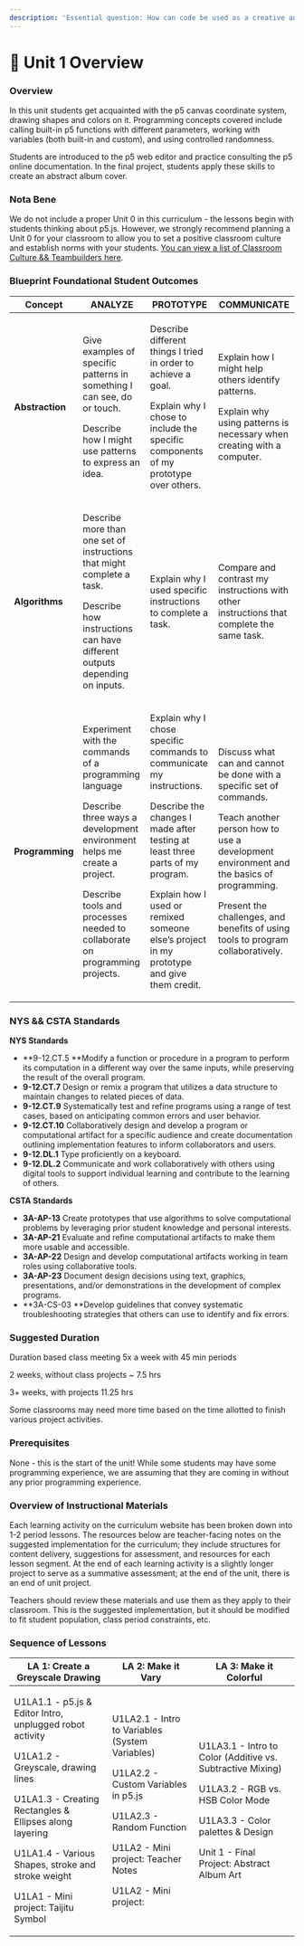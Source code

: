 ```yaml
---
description: 'Essential question: How can code be used as a creative and expressive medium?'
---
```


# 🔮 Unit 1 Overview

### Overview

In this unit students get acquainted with the p5 canvas coordinate system, drawing shapes and colors on it. Programming concepts covered include calling built-in p5 functions with different parameters, working with variables (both built-in and custom), and using controlled randomness.

Students are introduced to the p5 web editor and practice consulting the p5 online documentation. In the final project, students apply these skills to create an abstract album cover.

### Nota Bene

We do not include a proper Unit 0 in this curriculum - the lessons begin with students thinking about p5.js. However, we strongly recommend planning a Unit 0 for your classroom to allow you to set a positive classroom culture and establish norms with your students. [You can view a list of Classroom Culture && Teambuilders here](https://docs.google.com/document/d/1cLXMWff3uSPKi\_-tsr6VN4sFUA1tKlcO6wiuFGEPVJY/preview#bookmark=id.ch080nludxxm).

### Blueprint Foundational Student Outcomes

| **Concept**     | ANALYZE                                                                                                                                                                                                                                      | PROTOTYPE                                                                                                                                                                                                                                                                       | COMMUNICATE                                                                                                                                                                                                                                                                           |
| --------------- | -------------------------------------------------------------------------------------------------------------------------------------------------------------------------------------------------------------------------------------------- | ------------------------------------------------------------------------------------------------------------------------------------------------------------------------------------------------------------------------------------------------------------------------------- | ------------------------------------------------------------------------------------------------------------------------------------------------------------------------------------------------------------------------------------------------------------------------------------- |
| **Abstraction** | <p>Give examples of specific patterns in something I can see, do or touch.</p><p></p><p>Describe how I might use patterns to express an idea.</p>                                                                                            | <p>Describe different things I tried in order to achieve a goal.</p><p></p><p>Explain why I chose to include the specific components of my prototype over others.</p>                                                                                                           | <p>Explain how I might help others identify patterns.</p><p></p><p>Explain why using patterns is necessary when creating with a computer.</p>                                                                                                                                         |
| **Algorithms**  | <p>Describe more than one set of instructions that might complete a task.</p><p></p><p>Describe how instructions can have different outputs depending on inputs.</p>                                                                         | Explain why I used specific instructions to complete a task.                                                                                                                                                                                                                    | Compare and contrast my instructions with other instructions that complete the same task.                                                                                                                                                                                             |
| **Programming** | <p>Experiment with the commands of a programming language</p><p></p><p>Describe three ways a development environment helps me create a project.</p><p></p><p>Describe tools and processes needed to collaborate on programming projects.</p> | <p>Explain why I chose specific commands to communicate my instructions.</p><p></p><p>Describe the changes I made after testing at least three parts of my program.</p><p></p><p>Explain how I used or remixed someone else’s project in my prototype and give them credit.</p> | <p>Discuss what can and cannot be done with a specific set of commands.</p><p></p><p>Teach another person how to use a development environment and the basics of programming.</p><p></p><p>Present the challenges, and benefits of using tools to program collaboratively.</p><p></p> |

### NYS && CSTA Standards

**NYS Standards**

* **9-12.CT.5 **Modify a function or procedure in a program to perform its computation in a different way over the same inputs, while preserving the result of the overall program.
* **9-12.CT.7** Design or remix a program that utilizes a data structure to maintain changes to related pieces of data.
* **9-12.CT.9** Systematically test and refine programs using a range of test cases, based on anticipating common errors and user behavior.
* **9-12.CT.10** Collaboratively design and develop a program or computational artifact for a specific audience and create documentation outlining implementation features to inform collaborators and users.
* **9-12.DL.1** Type proficiently on a keyboard.
* **9-12.DL.2** Communicate and work collaboratively with others using digital tools to support individual learning and contribute to the learning of others.

**CSTA Standards**

* **3A-AP-13** Create prototypes that use algorithms to solve computational problems by leveraging prior student knowledge and personal interests.
* **3A-AP-21** Evaluate and refine computational artifacts to make them more usable and accessible.
* **3A-AP-22** Design and develop computational artifacts working in team roles using collaborative tools.
* **3A-AP-23** Document design decisions using text, graphics, presentations, and/or demonstrations in the development of complex programs.
* **3A-CS-03 **Develop guidelines that convey systematic troubleshooting strategies that others can use to identify and fix errors.

### Suggested Duration

Duration based class meeting 5x a week with 45 min periods

2 weeks, without class projects \~ 7.5 hrs

3+ weeks, with projects 11.25 hrs

Some classrooms may need more time based on the time allotted to finish various project activities.

### Prerequisites

None - this is the start of the unit! While some students may have some programming experience, we are assuming that they are coming in without any prior programming experience.

### Overview of Instructional Materials

Each learning activity on the curriculum website has been broken down into 1-2 period lessons. The resources below are teacher-facing notes on the suggested implementation for the curriculum; they include structures for content delivery, suggestions for assessment, and resources for each lesson segment. At the end of each learning activity is a slightly longer project to serve as a summative assessment; at the end of the unit, there is an end of unit project.

Teachers should review these materials and use them as they apply to their classroom. This is the suggested implementation, but it should be modified to fit student population, class period constraints, etc.

### Sequence of Lessons

| **LA 1: Create a Greyscale Drawing**                                                                                                                                                                                                                                                                         | LA 2: Make it Vary                                                                                                                                                                                                                  | LA 3: Make it Colorful                                                                                                                                                                                             |
| ------------------------------------------------------------------------------------------------------------------------------------------------------------------------------------------------------------------------------------------------------------------------------------------------------------ | ----------------------------------------------------------------------------------------------------------------------------------------------------------------------------------------------------------------------------------- | ------------------------------------------------------------------------------------------------------------------------------------------------------------------------------------------------------------------ |
| <p>U1LA1.1 - p5.js &#x26; Editor Intro, unplugged robot activity<br></p><p>U1LA1.2 - Greyscale, drawing lines <br></p><p>U1LA1.3 - Creating Rectangles &#x26; Ellipses along layering <br></p><p>U1LA1.4 - Various Shapes, stroke and stroke weight <br></p><p>U1LA1 - Mini project: Taijitu Symbol <br></p> | <p>U1LA2.1 - Intro to Variables (System Variables)</p><p></p><p>U1LA2.2 - Custom Variables in p5.js</p><p></p><p>U1LA2.3 - Random Function</p><p></p><p>U1LA2 - Mini project: Teacher Notes </p><p>U1LA2 - Mini project:</p><p></p> | <p>U1LA3.1 - Intro to Color (Additive vs. Subtractive Mixing)<br></p><p>U1LA3.2 - RGB vs. HSB Color Mode<br></p><p>U1LA3.3 - Color palettes &#x26; Design<br></p><p>Unit 1 - Final Project: Abstract Album Art</p> |



